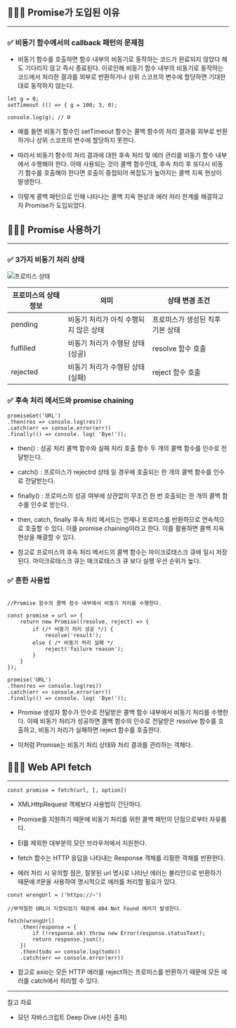 ## 🧑🏻‍💻 Promise가 도입된 이유

---

### ✅ 비동기 함수에서의 callback 패턴의 문제점

- 비동기 함수를 호출하면 함수 내부의 비동기로 동작하는 코드가 완료되지 않았다 해도 기다리지 않고 즉시 종료된다. 이로인해 비동기 함수 내부의 비동기로 동작하는 코드에서 처리한 결과를 외부로 반환하거나 상위 스코프의 변수에 할당하면 기대한 대로 동작하지 않는다.

```tsx
let g = 0;
setTimeout (() => { g = 100; 3, 0);

console.log(g); // 0
```

- 예를 들면 비동기 함수인 setTimeout 함수는 콜백 함수의 처리 결과를 외부로 반환하거나 상위 스코프의 변수에 할당하지 못한다. 

- 따라서 비동기 함수의 처리 결과에 대한 후속 처리 및 에러 관리를 비동기 함수 내부에서 수행해야 한다. 이때 사용되는 것이 콜백 함수인데, 후속 처리 후 또다시 비동기 함수를 호출해야 한다면 호출이 중첩되어 복잡도가 높아지는 콜백 지옥 현상이 발생한다.

- 이렇게 콜백 패턴으로 인해 나타나는 콜백 지옥 현상과 에러 처리 한계를 해결하고자 Promise가 도입되었다.

## 🧑🏻‍💻 Promise 사용하기

---

### ✅ 3가지 비동기 처리 상태

![프로미스 상태](/img/Javascript/45-1.png)

| 프로미스의 상태 정보 | 의미 | 상태 변경 조건 |
| --- | --- | --- |
| pending | 비동기 처리가 아직 수행되지 않은 상태 | 프로미스가 생성된 직후 기본 상태 |
| fulfilled | 비동기 처리가 수행된 상태(성공) | resolve 함수 호출 |
| rejected | 비동기 처리가 수행된 상태(실패) | reject 함수 호출 |

### ✅ 후속 처리 메서드와 promise chaining

```tsx
promiseGet('URL')
.then(res => console.log(res))
.catch(err => console.error(err))
.finally(() => console. log( 'Bye!'));
```

- then() : 성공 처리 콜백 함수와 실패 처리 호출 함수 두 개의 콜백 함수를 인수로 전달받는다.
- catch() : 프로미스가 rejectrd 상태 일 경우에 호출되는 한 개의 콜백 함수를 인수로 전달받는다.
- finally() : 프로미스의 성공 여부에 상관없이 무조건 한 번 호출되는 한 개의 콜백 함수를 인수로 받는다.

- then, catch, finally 후속 처리 메서드는 언제나 프로미스를 반환하므로 연속적으로 호출할 수 있다. 이를 promise chaining이라고 한다. 이를 활용하면 콜백 지옥 현상을 해결할 수 있다.

- 참고로 프로미스의 후속 처리 메서드의 콜백 함수는 마이크로태스크 큐에 일시 저장된다. 마이크로태스크 큐는 매크로태스크 큐 보다 실행 우선 순위가 높다.

### ✅ 흔한 사용법

```tsx

//Promise 함수의 콜백 함수 내부에서 비동기 처리를 수행한다.

const promise = url => {
	return new Promise((resolve, reject) => {
		if (/* 비동기 처리 성공 */) {
			resolve('result');
		else { /* 비동기 처리 실패 */
			reject('failure reason');
		}
	}
});

promise('URL')
.then(res => console.log(res))
.catch(err => console.error(err))
.finally(() => console. log( 'Bye!'));
```

- Promise 생성자 함수가 인수로 전달받은 콜백 함수 내부에서 비동기 처리를 수행한다. 이때 비동기 처리가 성공하면 콜백 함수의 인수로 전달받은 resolve 함수를 호출하고, 비동기 처리가 실패하면 reject 함수를 호출한다.

- 이처럼 Promise는 비동기 처리 상태와 처리 결과를 관리하는 객체다.

## 🧑🏻‍💻 Web API fetch

---

```tsx
const promise = fetch(url, [, option])
```

- XMLHttpRequest 객체보다 사용법이 간단하다.

- Promise를 지원하기 때문에 비동기 처리를 위한 콜백 패턴의 단점으로부터 자유롭다.

- EI를 제외한 대부분의 모던 브라우저에서 지원한다.

- fetch 함수는 HTTP 응답을 나타내는 Response 객체를 리핑한 객체를 반환한다.

- 에러 처리 시 유의할 점은, 잘못된 url 명시로 나타난 에러는 불리안으로 반환하기 때문에 if문을 사용하여 명시적으로 에러를 처리할 필요가 있다.

```tsx
const wrongUrl = ('https://~')

//부적절한 URL이 지정되었기 때문에 404 Not Found 에러가 발생한다.

fetch(wrongUrl)
	.then(response = {
		if (!response.ok) throw new Error(response.statusText);
		return response.json();
	})
	.then(todo => console.log(todo))
	.catch(err => console.error(err))
```

- 참고로 axio는 모든 HTTP 에러를 reject하는 프로미스를 반환하기 때문에 모든 에러를 catch에서 처리할 수 있다.

---
참고 자료
- 모던 자바스크립트 Deep Dive (사진 출처)
